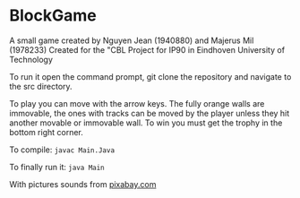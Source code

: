 # BlockGame
A small game created by Nguyen Jean (1940880) and Majerus Mil (1978233)
Created for the "CBL Project for IP90 in Eindhoven University of Technology

To run it open the command prompt, git clone the repository and navigate to the src directory.

To play you can move with the arrow keys. The fully orange walls are immovable, the ones with tracks can be moved by the player unless they hit another movable or immovable wall. To win you must get the trophy in the bottom right corner.

To compile: ``` javac Main.Java ```

To finally run it: ``` java Main ```

With pictures sounds from [pixabay.com](pixabay.com)
